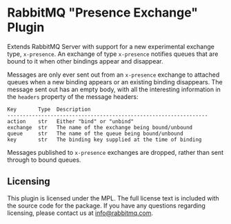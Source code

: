# RabbitMQ "Presence Exchange" Plugin

Extends RabbitMQ Server with support for a new experimental exchange
type, `x-presence`. An exchange of type `x-presence` notifies queues
that are bound to it when other bindings appear and disappear.

Messages are only ever sent out from an `x-presence` exchange to
attached queues when a new binding appears or an existing binding
disappears. The message sent out has an empty body, with all the
interesting information in the `headers` property of the message
headers:

    Key       Type  Description
    -----------------------------------------------------------------
    action    str   Either "bind" or "unbind"
    exchange  str   The name of the exchange being bound/unbound
    queue     str   The name of the queue being bound/unbound
    key	      str   The binding key supplied at the time of binding

Messages published to `x-presence` exchanges are dropped, rather than
sent through to bound queues.

## Licensing

This plugin is licensed under the MPL. The full license text is
included with the source code for the package. If you have any
questions regarding licensing, please contact us at
<info@rabbitmq.com>.
